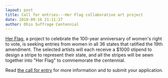 ```yaml
---
layout: post
title: Call for entries---Her Flag collaborative art project
date: 2018-09-16 21:11:27
author: Ohio Suffrage Centennial
---
```


<a href="https://www.herflag.com/" target="_blank">Her Flag</a>, a project to celebrate the 100-year anniversary of women's right to vote, is seeking entries from women in all 36 states that ratified the 19th amendment. The selected artists will each receive a $1000 stipend to design a stripe to represent their state, and all the stripes will be sewn together into "Her Flag" to commemorate the centennial.

Read <a href="https://www.callforentry.org/festivals_unique_info.php?ID=5590" target="_blank">the call for entry</a> for more information and to submit your application.
